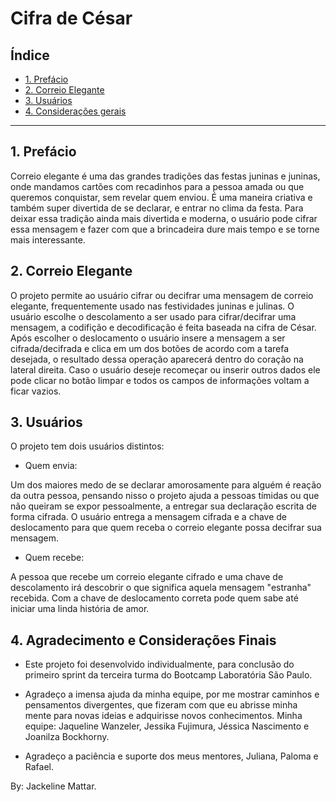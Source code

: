 # Cifra de César

## Índice

* [1. Prefácio](#1-prefácio)
* [2. Correio Elegante](#2-correio-elegante)
* [3. Usuários](#3-usuários)
* [4. Considerações gerais](#4-agradecimento-e-considerações-finais)

***

## 1. Prefácio

Correio elegante é uma das grandes tradições das festas juninas e juninas, onde mandamos
cartões com recadinhos para a pessoa amada ou que queremos conquistar, sem revelar quem enviou.
É uma maneira criativa e também super divertida de se declarar, e entrar no clima da festa.
Para deixar essa tradição ainda mais divertida e moderna, o usuário pode cifrar essa mensagem
e fazer com que a brincadeira dure mais tempo e se torne mais interessante.



## 2. Correio Elegante

O projeto permite ao usuário cifrar ou decifrar uma mensagem de correio elegante, 
frequentemente usado nas festividades juninas e julinas.
O usuário escolhe o descolamento a ser usado para cifrar/decifrar uma mensagem, a
codifição e decodificação é feita baseada na cifra de César.
Após escolher o deslocamento o usuário insere a mensagem a ser cifrada/decifrada e 
clica em um dos botões de acordo com a tarefa desejada, o resultado dessa operação
aparecerá dentro do coração na lateral direita.
Caso o usuário deseje recomeçar ou inserir outros dados ele pode clicar no botão
limpar e todos os campos de informações voltam a ficar vazios.


## 3. Usuários

O projeto tem dois usuários distintos:

* Quem envia:

Um dos maiores medo de se declarar amorosamente para alguém é reação da outra pessoa,
pensando nisso o projeto ajuda a pessoas tímidas ou que não queiram se expor pessoalmente,
a entregar sua declaração escrita de forma cifrada. O usuário entrega a mensagem cifrada e 
a chave de deslocamento para que quem receba o correio elegante possa decifrar sua mensagem.

* Quem recebe:

A pessoa que recebe um correio elegante cifrado e uma chave de descolamento irá descobrir
o que significa aquela mensagem "estranha" recebida. Com a chave de deslocamento correta
pode quem sabe até iniciar uma linda história de amor.

## 4. Agradecimento e Considerações Finais

* Este projeto foi desenvolvido individualmente, para conclusão do primeiro sprint
da terceira turma do Bootcamp Laboratória São Paulo.

* Agradeço a imensa ajuda da minha equipe, por me mostrar caminhos e pensamentos
divergentes, que fizeram com que eu abrisse minha mente para novas ideias e adquirisse
novos conhecimentos. Minha equipe: Jaqueline Wanzeler, Jessika Fujimura, Jéssica Nascimento
e Joanilza Bockhorny.

* Agradeço a paciência e suporte dos meus mentores, Juliana, Paloma e Rafael.

By: Jackeline Mattar.

